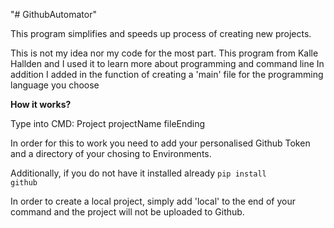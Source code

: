 "# GithubAutomator" 

This program simplifies and speeds up process of creating new projects.

This is not my idea nor my code for the most part.
This program from Kalle Hallden and I used it to learn more about programming and command line
In addition I added in the function of creating a 'main' file for the programming language you choose

<b>How it works?</b>

Type into CMD: Project projectName fileEnding

In order for this to work you need to add your personalised Github Token and a directory of your chosing to Environments.

Additionally, if you do not have it installed already <code class="docutils literal"><span class="pre">pip install github</span></code>

In order to create a local project, simply add 'local' to the end of your command and the project will not be uploaded to Github.